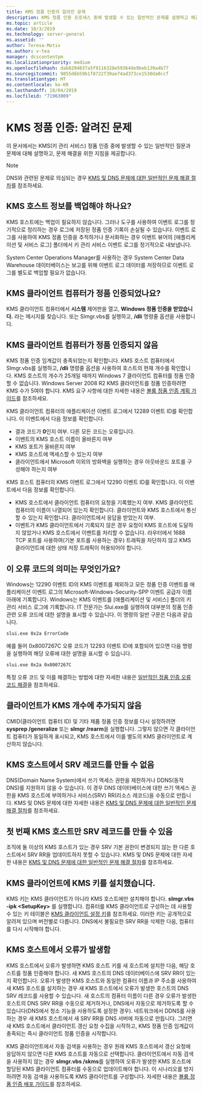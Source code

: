 ```yaml
---
title: KMS 정품 인증의 알려진 문제
description: KMS 정품 인증 프로세스 중에 발생할 수 있는 일반적인 문제를 설명하고 해결 방법과 지침을 제공합니다.
ms.topic: article
ms.date: 10/3/2019
ms.technology: server-general
ms.assetid: ''
author: Teresa-Motiv
ms.author: v-tea
manager: dcscontentpm
ms.localizationpriority: medium
ms.openlocfilehash: dab8294837a5f9116328e59364de9beb139a4b77
ms.sourcegitcommit: 9855d6b59b1f8722f39ae74ad373ce1530da0ccf
ms.translationtype: HT
ms.contentlocale: ko-KR
ms.lasthandoff: 10/04/2019
ms.locfileid: "71963009"
---
```

# <a name="kms-activation-known-issues"></a>KMS 정품 인증: 알려진 문제

이 문서에서는 KMS(키 관리 서비스) 정품 인증 중에 발생할 수 있는 일반적인 질문과 문제에 대해 설명하고, 문제 해결을 위한 지침을 제공합니다.

> [!NOTE]
> DNS와 관련된 문제로 의심되는 경우 [KMS 및 DNS 문제에 대한 일반적인 문제 해결 절차](common-troubleshooting-procedures-kms-dns.md)를 참조하세요.

## <a name="should-i-back-up-kms-host-information"></a>KMS 호스트 정보를 백업해야 하나요?

KMS 호스트에는 백업이 필요하지 않습니다. 그러나 도구를 사용하여 이벤트 로그를 정기적으로 정리하는 경우 로그에 저장된 정품 인증 기록이 손실될 수 있습니다. 이벤트 로그를 사용하여 KMS 정품 인증을 추적하거나 문서화하는 경우 이벤트 뷰어의 [애플리케이션 및 서비스 로그] 폴더에서 키 관리 서비스 이벤트 로그를 정기적으로 내보냅니다.

System Center Operations Manager를 사용하는 경우 System Center Data Warehouse 데이터베이스는 보고를 위해 이벤트 로그 데이터를 저장하므로 이벤트 로그를 별도로 백업할 필요가 없습니다.

## <a name="is-the-kms-client-computer-activated"></a>KMS 클라이언트 컴퓨터가 정품 인증되었나요?

KMS 클라이언트 컴퓨터에서 **시스템** 제어판을 열고, **Windows 정품 인증을 받았습니다.** 라는 메시지를 찾습니다. 또는 Slmgr.vbs를 실행하고, **/dli** 명령줄 옵션을 사용합니다.

## <a name="the-kms-client-computer-does-not-activate"></a>KMS 클라이언트 컴퓨터가 정품 인증되지 않음

KMS 정품 인증 임계값이 충족되었는지 확인합니다. KMS 호스트 컴퓨터에서 Slmgr.vbs를 실행하고, **/dli** 명령줄 옵션을 사용하여 호스트의 현재 개수를 확인합니다. KMS 호스트의 개수가 25개일 때까지 Windows 7 클라이언트 컴퓨터를 정품 인증할 수 없습니다. Windows Server 2008 R2 KMS 클라이언트를 정품 인증하려면 KMS 수가 5여야 합니다. KMS 요구 사항에 대한 자세한 내용은 [볼륨 정품 인증 계획 가이드](http://go.microsoft.com/fwlink/?linkid=155926)를 참조하세요. 

KMS 클라이언트 컴퓨터의 애플리케이션 이벤트 로그에서 12289 이벤트 ID를 확인합니다. 이 이벤트에서 다음 정보를 확인합니다.

- 결과 코드가 **0**인지 여부. 다른 모든 코드는 오류입니다.
- 이벤트의 KMS 호스트 이름이 올바른지 여부
- KMS 포트가 올바른지 여부
- KMS 호스트에 액세스할 수 있는지 여부
- 클라이언트에서 Microsoft 이외의 방화벽을 실행하는 경우 아웃바운드 포트를 구성해야 하는지 여부

KMS 호스트 컴퓨터의 KMS 이벤트 로그에서 12290 이벤트 ID를 확인합니다. 이 이벤트에서 다음 정보를 확인합니다.

- KMS 호스트에서 클라이언트 컴퓨터의 요청을 기록했는지 여부. KMS 클라이언트 컴퓨터의 이름이 나열되어 있는지 확인합니다. 클라이언트와 KMS 호스트에서 통신할 수 있는지 확인합니다. 클라이언트에서 응답을 받았는지 여부.
- 이벤트가 KMS 클라이언트에서 기록되지 않은 경우 요청이 KMS 호스트에 도달하지 않았거나 KMS 호스트에서 이벤트를 처리할 수 없습니다. 라우터에서 1688 TCP 포트를 사용하여(기본 포트를 사용하는 경우) 트래픽을 차단하지 않고 KMS 클라이언트에 대한 상태 저장 트래픽이 허용되어야 합니다.

## <a name="what-does-this-error-code-mean"></a>이 오류 코드의 의미는 무엇인가요?

Windows는 12290 이벤트 ID의 KMS 이벤트를 제외하고 모든 정품 인증 이벤트를 애플리케이션 이벤트 로그의 Microsoft-Windows-Security-SPP 이벤트 공급자 이름 아래에 기록합니다. Windows는 KMS 이벤트를 [애플리케이션 및 서비스] 폴더의 키 관리 서비스 로그에 기록합니다. IT 전문가는 Slui.exe를 실행하여 대부분의 정품 인증 관련 오류 코드에 대한 설명을 표시할 수 있습니다. 이 명령의 일반 구문은 다음과 같습니다.

```cmd
slui.exe 0x2a ErrorCode
```

예를 들어 0x8007267C 오류 코드가 12293 이벤트 ID에 포함되어 있으면 다음 명령을 실행하여 해당 오류에 대한 설명을 표시할 수 있습니다.

```cmd
slui.exe 0x2a 0x8007267C
```

특정 오류 코드 및 이를 해결하는 방법에 대한 자세한 내용은 [일반적인 정품 인증 오류 코드 해결](activation-error-codes.md)을 참조하세요.

## <a name="clients-are-not-adding-to-the-kms-count"></a>클라이언트가 KMS 개수에 추가되지 않음

CMID(클라이언트 컴퓨터 ID) 및 기타 제품 정품 인증 정보를 다시 설정하려면 **sysprep /generalize** 또는 **slmgr /rearm**을 실행합니다. 그렇지 않으면 각 클라이언트 컴퓨터가 동일하게 표시되고, KMS 호스트에서 이를 별도의 KMS 클라이언트로 계산하지 않습니다.

## <a name="kms-hosts-are-unable-to-create-srv-records"></a>KMS 호스트에서 SRV 레코드를 만들 수 없음

DNS(Domain Name System)에서 쓰기 액세스 권한을 제한하거나 DDNS(동적 DNS)를 지원하지 않을 수 있습니다. 이 경우 DNS 데이터베이스에 대한 쓰기 액세스 권한을 KMS 호스트에 부여하거나 서비스(SRV) RR(리소스 레코드)을 수동으로 만듭니다. KMS 및 DNS 문제에 대한 자세한 내용은 [KMS 및 DNS 문제에 대한 일반적인 문제 해결 절차](common-troubleshooting-procedures-kms-dns.md)를 참조하세요.

## <a name="only-the-first-kms-host-is-able-to-create-srv-records"></a>첫 번째 KMS 호스트만 SRV 레코드를 만들 수 있음

조직에 둘 이상의 KMS 호스트가 있는 경우 SRV 기본 권한이 변경되지 않는 한 다른 호스트에서 SRV RR을 업데이트하지 못할 수 있습니다. KMS 및 DNS 문제에 대한 자세한 내용은 [KMS 및 DNS 문제에 대한 일반적인 문제 해결 절차](common-troubleshooting-procedures-kms-dns.md)를 참조하세요.

## <a name="i-installed-a-kms-key-on-the-kms-client"></a>KMS 클라이언트에 KMS 키를 설치했습니다.

KMS 키는 KMS 클라이언트가 아니라 KMS 호스트에만 설치해야 합니다. **slmgr.vbs -ipk &lt;SetupKey&gt;** 를 실행합니다. 컴퓨터를 KMS 클라이언트로 구성하는 데 사용할 수 있는 키 테이블은 [KMS 클라이언트 설정 키](KMSclientkeys.md)를 참조하세요. 이러한 키는 공개적으로 알려져 있으며 버전별로 다릅니다. DNS에서 불필요한 SRV RR을 삭제한 다음, 컴퓨터를 다시 시작해야 합니다.

## <a name="a-kms-host-failed"></a>KMS 호스트에서 오류가 발생함

KMS 호스트에서 오류가 발생하면 KMS 호스트 키를 새 호스트에 설치한 다음, 해당 호스트를 정품 인증해야 합니다. 새 KMS 호스트의 DNS 데이터베이스에 SRV RR이 있는지 확인합니다. 오류가 발생한 KMS 호스트와 동일한 컴퓨터 이름과 IP 주소를 사용하여 새 KMS 호스트를 설치하는 경우 새 KMS 호스트에서 오류가 발생한 호스트의 DNS SRV 레코드를 사용할 수 있습니다. 새 호스트의 컴퓨터 이름이 다른 경우 오류가 발생한 호스트의 DNS SRV RR을 수동으로 제거하거나, DNS에서 자동으로 제거하도록 할 수 있습니다(DNS에서 청소 기능을 사용하도록 설정한 경우). 네트워크에서 DDNS를 사용하는 경우 새 KMS 호스트에서 새 SRV RR을 DNS 서버에 자동으로 만듭니다. 그러면 새 KMS 호스트에서 클라이언트 갱신 요청 수집을 시작하고, KMS 정품 인증 임계값이 충족되는 즉시 클라이언트 정품 인증을 시작합니다.

KMS 클라이언트에서 자동 검색을 사용하는 경우 원래 KMS 호스트에서 갱신 요청에 응답하지 않으면 다른 KMS 호스트를 자동으로 선택합니다. 클라이언트에서 자동 검색을 사용하지 않는 경우 **slmgr.vbs /skms**를 실행하여 오류가 발생한 KMS 호스트에 할당된 KMS 클라이언트 컴퓨터를 수동으로 업데이트해야 합니다. 이 시나리오를 방지하려면 자동 검색을 사용하도록 KMS 클라이언트를 구성합니다. 자세한 내용은 [볼륨 정품 인증 배포 가이드](http://go.microsoft.com/fwlink/?linkid=150083)를 참조하세요.
